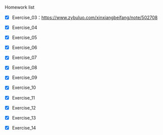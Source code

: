 Homework list

- [x] Exercise_03：https://www.zybuluo.com/xinxiangbeifang/note/502708

- [x] Exercise_04

- [x] Exercise_05

- [x] Exercise_06

- [x] Exercise_07

- [x] Exercise_08

- [x] Exercise_09

- [x] Exercise_10

- [x] Exercise_11

- [x] Exercise_12

- [x] Exercise_13

- [x] Exercise_14
